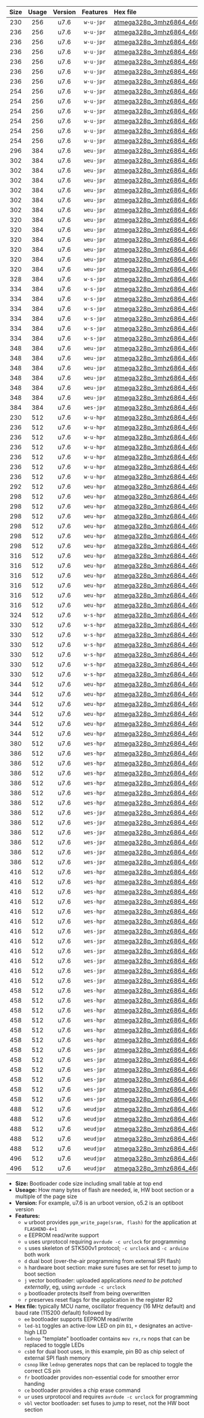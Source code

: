 |Size|Usage|Version|Features|Hex file|
|:-:|:-:|:-:|:-:|:--|
|230|256|u7.6|`w-u-jpr`|[atmega328p_3mhz6864_460800bps_ur_vbl.hex](https://raw.githubusercontent.com/stefanrueger/urboot/main/atmega328p_3mhz6864_460800bps_ur_vbl.hex)|
|236|256|u7.6|`w-u-jpr`|[atmega328p_3mhz6864_460800bps_led+b1_ur_vbl.hex](https://raw.githubusercontent.com/stefanrueger/urboot/main/atmega328p_3mhz6864_460800bps_led+b1_ur_vbl.hex)|
|236|256|u7.6|`w-u-jpr`|[atmega328p_3mhz6864_460800bps_led+b5_ur_vbl.hex](https://raw.githubusercontent.com/stefanrueger/urboot/main/atmega328p_3mhz6864_460800bps_led+b5_ur_vbl.hex)|
|236|256|u7.6|`w-u-jpr`|[atmega328p_3mhz6864_460800bps_led+d5_ur_vbl.hex](https://raw.githubusercontent.com/stefanrueger/urboot/main/atmega328p_3mhz6864_460800bps_led+d5_ur_vbl.hex)|
|236|256|u7.6|`w-u-jpr`|[atmega328p_3mhz6864_460800bps_led-b1_ur_vbl.hex](https://raw.githubusercontent.com/stefanrueger/urboot/main/atmega328p_3mhz6864_460800bps_led-b1_ur_vbl.hex)|
|236|256|u7.6|`w-u-jpr`|[atmega328p_3mhz6864_460800bps_led-d5_ur_vbl.hex](https://raw.githubusercontent.com/stefanrueger/urboot/main/atmega328p_3mhz6864_460800bps_led-d5_ur_vbl.hex)|
|236|256|u7.6|`w-u-jpr`|[atmega328p_3mhz6864_460800bps_lednop_ur_vbl.hex](https://raw.githubusercontent.com/stefanrueger/urboot/main/atmega328p_3mhz6864_460800bps_lednop_ur_vbl.hex)|
|254|256|u7.6|`w-u-jpr`|[atmega328p_3mhz6864_460800bps_led+b1_fr_ur_vbl.hex](https://raw.githubusercontent.com/stefanrueger/urboot/main/atmega328p_3mhz6864_460800bps_led+b1_fr_ur_vbl.hex)|
|254|256|u7.6|`w-u-jpr`|[atmega328p_3mhz6864_460800bps_led+b5_fr_ur_vbl.hex](https://raw.githubusercontent.com/stefanrueger/urboot/main/atmega328p_3mhz6864_460800bps_led+b5_fr_ur_vbl.hex)|
|254|256|u7.6|`w-u-jpr`|[atmega328p_3mhz6864_460800bps_led+d5_fr_ur_vbl.hex](https://raw.githubusercontent.com/stefanrueger/urboot/main/atmega328p_3mhz6864_460800bps_led+d5_fr_ur_vbl.hex)|
|254|256|u7.6|`w-u-jpr`|[atmega328p_3mhz6864_460800bps_led-b1_fr_ur_vbl.hex](https://raw.githubusercontent.com/stefanrueger/urboot/main/atmega328p_3mhz6864_460800bps_led-b1_fr_ur_vbl.hex)|
|254|256|u7.6|`w-u-jpr`|[atmega328p_3mhz6864_460800bps_led-d5_fr_ur_vbl.hex](https://raw.githubusercontent.com/stefanrueger/urboot/main/atmega328p_3mhz6864_460800bps_led-d5_fr_ur_vbl.hex)|
|254|256|u7.6|`w-u-jpr`|[atmega328p_3mhz6864_460800bps_lednop_fr_ur_vbl.hex](https://raw.githubusercontent.com/stefanrueger/urboot/main/atmega328p_3mhz6864_460800bps_lednop_fr_ur_vbl.hex)|
|296|384|u7.6|`weu-jpr`|[atmega328p_3mhz6864_460800bps_ee_ur_vbl.hex](https://raw.githubusercontent.com/stefanrueger/urboot/main/atmega328p_3mhz6864_460800bps_ee_ur_vbl.hex)|
|302|384|u7.6|`weu-jpr`|[atmega328p_3mhz6864_460800bps_ee_led+b1_ur_vbl.hex](https://raw.githubusercontent.com/stefanrueger/urboot/main/atmega328p_3mhz6864_460800bps_ee_led+b1_ur_vbl.hex)|
|302|384|u7.6|`weu-jpr`|[atmega328p_3mhz6864_460800bps_ee_led+b5_ur_vbl.hex](https://raw.githubusercontent.com/stefanrueger/urboot/main/atmega328p_3mhz6864_460800bps_ee_led+b5_ur_vbl.hex)|
|302|384|u7.6|`weu-jpr`|[atmega328p_3mhz6864_460800bps_ee_led+d5_ur_vbl.hex](https://raw.githubusercontent.com/stefanrueger/urboot/main/atmega328p_3mhz6864_460800bps_ee_led+d5_ur_vbl.hex)|
|302|384|u7.6|`weu-jpr`|[atmega328p_3mhz6864_460800bps_ee_led-b1_ur_vbl.hex](https://raw.githubusercontent.com/stefanrueger/urboot/main/atmega328p_3mhz6864_460800bps_ee_led-b1_ur_vbl.hex)|
|302|384|u7.6|`weu-jpr`|[atmega328p_3mhz6864_460800bps_ee_led-d5_ur_vbl.hex](https://raw.githubusercontent.com/stefanrueger/urboot/main/atmega328p_3mhz6864_460800bps_ee_led-d5_ur_vbl.hex)|
|302|384|u7.6|`weu-jpr`|[atmega328p_3mhz6864_460800bps_ee_lednop_ur_vbl.hex](https://raw.githubusercontent.com/stefanrueger/urboot/main/atmega328p_3mhz6864_460800bps_ee_lednop_ur_vbl.hex)|
|320|384|u7.6|`weu-jpr`|[atmega328p_3mhz6864_460800bps_ee_led+b1_fr_ur_vbl.hex](https://raw.githubusercontent.com/stefanrueger/urboot/main/atmega328p_3mhz6864_460800bps_ee_led+b1_fr_ur_vbl.hex)|
|320|384|u7.6|`weu-jpr`|[atmega328p_3mhz6864_460800bps_ee_led+b5_fr_ur_vbl.hex](https://raw.githubusercontent.com/stefanrueger/urboot/main/atmega328p_3mhz6864_460800bps_ee_led+b5_fr_ur_vbl.hex)|
|320|384|u7.6|`weu-jpr`|[atmega328p_3mhz6864_460800bps_ee_led+d5_fr_ur_vbl.hex](https://raw.githubusercontent.com/stefanrueger/urboot/main/atmega328p_3mhz6864_460800bps_ee_led+d5_fr_ur_vbl.hex)|
|320|384|u7.6|`weu-jpr`|[atmega328p_3mhz6864_460800bps_ee_led-b1_fr_ur_vbl.hex](https://raw.githubusercontent.com/stefanrueger/urboot/main/atmega328p_3mhz6864_460800bps_ee_led-b1_fr_ur_vbl.hex)|
|320|384|u7.6|`weu-jpr`|[atmega328p_3mhz6864_460800bps_ee_led-d5_fr_ur_vbl.hex](https://raw.githubusercontent.com/stefanrueger/urboot/main/atmega328p_3mhz6864_460800bps_ee_led-d5_fr_ur_vbl.hex)|
|320|384|u7.6|`weu-jpr`|[atmega328p_3mhz6864_460800bps_ee_lednop_fr_ur_vbl.hex](https://raw.githubusercontent.com/stefanrueger/urboot/main/atmega328p_3mhz6864_460800bps_ee_lednop_fr_ur_vbl.hex)|
|328|384|u7.6|`w-s-jpr`|[atmega328p_3mhz6864_460800bps_vbl.hex](https://raw.githubusercontent.com/stefanrueger/urboot/main/atmega328p_3mhz6864_460800bps_vbl.hex)|
|334|384|u7.6|`w-s-jpr`|[atmega328p_3mhz6864_460800bps_led+b1_vbl.hex](https://raw.githubusercontent.com/stefanrueger/urboot/main/atmega328p_3mhz6864_460800bps_led+b1_vbl.hex)|
|334|384|u7.6|`w-s-jpr`|[atmega328p_3mhz6864_460800bps_led+b5_vbl.hex](https://raw.githubusercontent.com/stefanrueger/urboot/main/atmega328p_3mhz6864_460800bps_led+b5_vbl.hex)|
|334|384|u7.6|`w-s-jpr`|[atmega328p_3mhz6864_460800bps_led+d5_vbl.hex](https://raw.githubusercontent.com/stefanrueger/urboot/main/atmega328p_3mhz6864_460800bps_led+d5_vbl.hex)|
|334|384|u7.6|`w-s-jpr`|[atmega328p_3mhz6864_460800bps_led-b1_vbl.hex](https://raw.githubusercontent.com/stefanrueger/urboot/main/atmega328p_3mhz6864_460800bps_led-b1_vbl.hex)|
|334|384|u7.6|`w-s-jpr`|[atmega328p_3mhz6864_460800bps_led-d5_vbl.hex](https://raw.githubusercontent.com/stefanrueger/urboot/main/atmega328p_3mhz6864_460800bps_led-d5_vbl.hex)|
|334|384|u7.6|`w-s-jpr`|[atmega328p_3mhz6864_460800bps_lednop_vbl.hex](https://raw.githubusercontent.com/stefanrueger/urboot/main/atmega328p_3mhz6864_460800bps_lednop_vbl.hex)|
|348|384|u7.6|`weu-jpr`|[atmega328p_3mhz6864_460800bps_ee_led+b1_fr_ce_ur_vbl.hex](https://raw.githubusercontent.com/stefanrueger/urboot/main/atmega328p_3mhz6864_460800bps_ee_led+b1_fr_ce_ur_vbl.hex)|
|348|384|u7.6|`weu-jpr`|[atmega328p_3mhz6864_460800bps_ee_led+b5_fr_ce_ur_vbl.hex](https://raw.githubusercontent.com/stefanrueger/urboot/main/atmega328p_3mhz6864_460800bps_ee_led+b5_fr_ce_ur_vbl.hex)|
|348|384|u7.6|`weu-jpr`|[atmega328p_3mhz6864_460800bps_ee_led+d5_fr_ce_ur_vbl.hex](https://raw.githubusercontent.com/stefanrueger/urboot/main/atmega328p_3mhz6864_460800bps_ee_led+d5_fr_ce_ur_vbl.hex)|
|348|384|u7.6|`weu-jpr`|[atmega328p_3mhz6864_460800bps_ee_led-b1_fr_ce_ur_vbl.hex](https://raw.githubusercontent.com/stefanrueger/urboot/main/atmega328p_3mhz6864_460800bps_ee_led-b1_fr_ce_ur_vbl.hex)|
|348|384|u7.6|`weu-jpr`|[atmega328p_3mhz6864_460800bps_ee_led-d5_fr_ce_ur_vbl.hex](https://raw.githubusercontent.com/stefanrueger/urboot/main/atmega328p_3mhz6864_460800bps_ee_led-d5_fr_ce_ur_vbl.hex)|
|348|384|u7.6|`weu-jpr`|[atmega328p_3mhz6864_460800bps_ee_lednop_fr_ce_ur_vbl.hex](https://raw.githubusercontent.com/stefanrueger/urboot/main/atmega328p_3mhz6864_460800bps_ee_lednop_fr_ce_ur_vbl.hex)|
|384|384|u7.6|`wes-jpr`|[atmega328p_3mhz6864_460800bps_ee_vbl.hex](https://raw.githubusercontent.com/stefanrueger/urboot/main/atmega328p_3mhz6864_460800bps_ee_vbl.hex)|
|230|512|u7.6|`w-u-hpr`|[atmega328p_3mhz6864_460800bps_ur.hex](https://raw.githubusercontent.com/stefanrueger/urboot/main/atmega328p_3mhz6864_460800bps_ur.hex)|
|236|512|u7.6|`w-u-hpr`|[atmega328p_3mhz6864_460800bps_led+b1_ur.hex](https://raw.githubusercontent.com/stefanrueger/urboot/main/atmega328p_3mhz6864_460800bps_led+b1_ur.hex)|
|236|512|u7.6|`w-u-hpr`|[atmega328p_3mhz6864_460800bps_led+b5_ur.hex](https://raw.githubusercontent.com/stefanrueger/urboot/main/atmega328p_3mhz6864_460800bps_led+b5_ur.hex)|
|236|512|u7.6|`w-u-hpr`|[atmega328p_3mhz6864_460800bps_led+d5_ur.hex](https://raw.githubusercontent.com/stefanrueger/urboot/main/atmega328p_3mhz6864_460800bps_led+d5_ur.hex)|
|236|512|u7.6|`w-u-hpr`|[atmega328p_3mhz6864_460800bps_led-b1_ur.hex](https://raw.githubusercontent.com/stefanrueger/urboot/main/atmega328p_3mhz6864_460800bps_led-b1_ur.hex)|
|236|512|u7.6|`w-u-hpr`|[atmega328p_3mhz6864_460800bps_led-d5_ur.hex](https://raw.githubusercontent.com/stefanrueger/urboot/main/atmega328p_3mhz6864_460800bps_led-d5_ur.hex)|
|236|512|u7.6|`w-u-hpr`|[atmega328p_3mhz6864_460800bps_lednop_ur.hex](https://raw.githubusercontent.com/stefanrueger/urboot/main/atmega328p_3mhz6864_460800bps_lednop_ur.hex)|
|292|512|u7.6|`weu-hpr`|[atmega328p_3mhz6864_460800bps_ee_ur.hex](https://raw.githubusercontent.com/stefanrueger/urboot/main/atmega328p_3mhz6864_460800bps_ee_ur.hex)|
|298|512|u7.6|`weu-hpr`|[atmega328p_3mhz6864_460800bps_ee_led+b1_ur.hex](https://raw.githubusercontent.com/stefanrueger/urboot/main/atmega328p_3mhz6864_460800bps_ee_led+b1_ur.hex)|
|298|512|u7.6|`weu-hpr`|[atmega328p_3mhz6864_460800bps_ee_led+b5_ur.hex](https://raw.githubusercontent.com/stefanrueger/urboot/main/atmega328p_3mhz6864_460800bps_ee_led+b5_ur.hex)|
|298|512|u7.6|`weu-hpr`|[atmega328p_3mhz6864_460800bps_ee_led+d5_ur.hex](https://raw.githubusercontent.com/stefanrueger/urboot/main/atmega328p_3mhz6864_460800bps_ee_led+d5_ur.hex)|
|298|512|u7.6|`weu-hpr`|[atmega328p_3mhz6864_460800bps_ee_led-b1_ur.hex](https://raw.githubusercontent.com/stefanrueger/urboot/main/atmega328p_3mhz6864_460800bps_ee_led-b1_ur.hex)|
|298|512|u7.6|`weu-hpr`|[atmega328p_3mhz6864_460800bps_ee_led-d5_ur.hex](https://raw.githubusercontent.com/stefanrueger/urboot/main/atmega328p_3mhz6864_460800bps_ee_led-d5_ur.hex)|
|298|512|u7.6|`weu-hpr`|[atmega328p_3mhz6864_460800bps_ee_lednop_ur.hex](https://raw.githubusercontent.com/stefanrueger/urboot/main/atmega328p_3mhz6864_460800bps_ee_lednop_ur.hex)|
|316|512|u7.6|`weu-hpr`|[atmega328p_3mhz6864_460800bps_ee_led+b1_fr_ur.hex](https://raw.githubusercontent.com/stefanrueger/urboot/main/atmega328p_3mhz6864_460800bps_ee_led+b1_fr_ur.hex)|
|316|512|u7.6|`weu-hpr`|[atmega328p_3mhz6864_460800bps_ee_led+b5_fr_ur.hex](https://raw.githubusercontent.com/stefanrueger/urboot/main/atmega328p_3mhz6864_460800bps_ee_led+b5_fr_ur.hex)|
|316|512|u7.6|`weu-hpr`|[atmega328p_3mhz6864_460800bps_ee_led+d5_fr_ur.hex](https://raw.githubusercontent.com/stefanrueger/urboot/main/atmega328p_3mhz6864_460800bps_ee_led+d5_fr_ur.hex)|
|316|512|u7.6|`weu-hpr`|[atmega328p_3mhz6864_460800bps_ee_led-b1_fr_ur.hex](https://raw.githubusercontent.com/stefanrueger/urboot/main/atmega328p_3mhz6864_460800bps_ee_led-b1_fr_ur.hex)|
|316|512|u7.6|`weu-hpr`|[atmega328p_3mhz6864_460800bps_ee_led-d5_fr_ur.hex](https://raw.githubusercontent.com/stefanrueger/urboot/main/atmega328p_3mhz6864_460800bps_ee_led-d5_fr_ur.hex)|
|316|512|u7.6|`weu-hpr`|[atmega328p_3mhz6864_460800bps_ee_lednop_fr_ur.hex](https://raw.githubusercontent.com/stefanrueger/urboot/main/atmega328p_3mhz6864_460800bps_ee_lednop_fr_ur.hex)|
|324|512|u7.6|`w-s-hpr`|[atmega328p_3mhz6864_460800bps.hex](https://raw.githubusercontent.com/stefanrueger/urboot/main/atmega328p_3mhz6864_460800bps.hex)|
|330|512|u7.6|`w-s-hpr`|[atmega328p_3mhz6864_460800bps_led+b1.hex](https://raw.githubusercontent.com/stefanrueger/urboot/main/atmega328p_3mhz6864_460800bps_led+b1.hex)|
|330|512|u7.6|`w-s-hpr`|[atmega328p_3mhz6864_460800bps_led+b5.hex](https://raw.githubusercontent.com/stefanrueger/urboot/main/atmega328p_3mhz6864_460800bps_led+b5.hex)|
|330|512|u7.6|`w-s-hpr`|[atmega328p_3mhz6864_460800bps_led+d5.hex](https://raw.githubusercontent.com/stefanrueger/urboot/main/atmega328p_3mhz6864_460800bps_led+d5.hex)|
|330|512|u7.6|`w-s-hpr`|[atmega328p_3mhz6864_460800bps_led-b1.hex](https://raw.githubusercontent.com/stefanrueger/urboot/main/atmega328p_3mhz6864_460800bps_led-b1.hex)|
|330|512|u7.6|`w-s-hpr`|[atmega328p_3mhz6864_460800bps_led-d5.hex](https://raw.githubusercontent.com/stefanrueger/urboot/main/atmega328p_3mhz6864_460800bps_led-d5.hex)|
|330|512|u7.6|`w-s-hpr`|[atmega328p_3mhz6864_460800bps_lednop.hex](https://raw.githubusercontent.com/stefanrueger/urboot/main/atmega328p_3mhz6864_460800bps_lednop.hex)|
|344|512|u7.6|`weu-hpr`|[atmega328p_3mhz6864_460800bps_ee_led+b1_fr_ce_ur.hex](https://raw.githubusercontent.com/stefanrueger/urboot/main/atmega328p_3mhz6864_460800bps_ee_led+b1_fr_ce_ur.hex)|
|344|512|u7.6|`weu-hpr`|[atmega328p_3mhz6864_460800bps_ee_led+b5_fr_ce_ur.hex](https://raw.githubusercontent.com/stefanrueger/urboot/main/atmega328p_3mhz6864_460800bps_ee_led+b5_fr_ce_ur.hex)|
|344|512|u7.6|`weu-hpr`|[atmega328p_3mhz6864_460800bps_ee_led+d5_fr_ce_ur.hex](https://raw.githubusercontent.com/stefanrueger/urboot/main/atmega328p_3mhz6864_460800bps_ee_led+d5_fr_ce_ur.hex)|
|344|512|u7.6|`weu-hpr`|[atmega328p_3mhz6864_460800bps_ee_led-b1_fr_ce_ur.hex](https://raw.githubusercontent.com/stefanrueger/urboot/main/atmega328p_3mhz6864_460800bps_ee_led-b1_fr_ce_ur.hex)|
|344|512|u7.6|`weu-hpr`|[atmega328p_3mhz6864_460800bps_ee_led-d5_fr_ce_ur.hex](https://raw.githubusercontent.com/stefanrueger/urboot/main/atmega328p_3mhz6864_460800bps_ee_led-d5_fr_ce_ur.hex)|
|344|512|u7.6|`weu-hpr`|[atmega328p_3mhz6864_460800bps_ee_lednop_fr_ce_ur.hex](https://raw.githubusercontent.com/stefanrueger/urboot/main/atmega328p_3mhz6864_460800bps_ee_lednop_fr_ce_ur.hex)|
|380|512|u7.6|`wes-hpr`|[atmega328p_3mhz6864_460800bps_ee.hex](https://raw.githubusercontent.com/stefanrueger/urboot/main/atmega328p_3mhz6864_460800bps_ee.hex)|
|386|512|u7.6|`wes-hpr`|[atmega328p_3mhz6864_460800bps_ee_led+b1.hex](https://raw.githubusercontent.com/stefanrueger/urboot/main/atmega328p_3mhz6864_460800bps_ee_led+b1.hex)|
|386|512|u7.6|`wes-hpr`|[atmega328p_3mhz6864_460800bps_ee_led+b5.hex](https://raw.githubusercontent.com/stefanrueger/urboot/main/atmega328p_3mhz6864_460800bps_ee_led+b5.hex)|
|386|512|u7.6|`wes-hpr`|[atmega328p_3mhz6864_460800bps_ee_led+d5.hex](https://raw.githubusercontent.com/stefanrueger/urboot/main/atmega328p_3mhz6864_460800bps_ee_led+d5.hex)|
|386|512|u7.6|`wes-hpr`|[atmega328p_3mhz6864_460800bps_ee_led-b1.hex](https://raw.githubusercontent.com/stefanrueger/urboot/main/atmega328p_3mhz6864_460800bps_ee_led-b1.hex)|
|386|512|u7.6|`wes-hpr`|[atmega328p_3mhz6864_460800bps_ee_led-d5.hex](https://raw.githubusercontent.com/stefanrueger/urboot/main/atmega328p_3mhz6864_460800bps_ee_led-d5.hex)|
|386|512|u7.6|`wes-hpr`|[atmega328p_3mhz6864_460800bps_ee_lednop.hex](https://raw.githubusercontent.com/stefanrueger/urboot/main/atmega328p_3mhz6864_460800bps_ee_lednop.hex)|
|386|512|u7.6|`wes-jpr`|[atmega328p_3mhz6864_460800bps_ee_led+b1_vbl.hex](https://raw.githubusercontent.com/stefanrueger/urboot/main/atmega328p_3mhz6864_460800bps_ee_led+b1_vbl.hex)|
|386|512|u7.6|`wes-jpr`|[atmega328p_3mhz6864_460800bps_ee_led+b5_vbl.hex](https://raw.githubusercontent.com/stefanrueger/urboot/main/atmega328p_3mhz6864_460800bps_ee_led+b5_vbl.hex)|
|386|512|u7.6|`wes-jpr`|[atmega328p_3mhz6864_460800bps_ee_led+d5_vbl.hex](https://raw.githubusercontent.com/stefanrueger/urboot/main/atmega328p_3mhz6864_460800bps_ee_led+d5_vbl.hex)|
|386|512|u7.6|`wes-jpr`|[atmega328p_3mhz6864_460800bps_ee_led-b1_vbl.hex](https://raw.githubusercontent.com/stefanrueger/urboot/main/atmega328p_3mhz6864_460800bps_ee_led-b1_vbl.hex)|
|386|512|u7.6|`wes-jpr`|[atmega328p_3mhz6864_460800bps_ee_led-d5_vbl.hex](https://raw.githubusercontent.com/stefanrueger/urboot/main/atmega328p_3mhz6864_460800bps_ee_led-d5_vbl.hex)|
|386|512|u7.6|`wes-jpr`|[atmega328p_3mhz6864_460800bps_ee_lednop_vbl.hex](https://raw.githubusercontent.com/stefanrueger/urboot/main/atmega328p_3mhz6864_460800bps_ee_lednop_vbl.hex)|
|416|512|u7.6|`wes-hpr`|[atmega328p_3mhz6864_460800bps_ee_led+b1_fr.hex](https://raw.githubusercontent.com/stefanrueger/urboot/main/atmega328p_3mhz6864_460800bps_ee_led+b1_fr.hex)|
|416|512|u7.6|`wes-hpr`|[atmega328p_3mhz6864_460800bps_ee_led+b5_fr.hex](https://raw.githubusercontent.com/stefanrueger/urboot/main/atmega328p_3mhz6864_460800bps_ee_led+b5_fr.hex)|
|416|512|u7.6|`wes-hpr`|[atmega328p_3mhz6864_460800bps_ee_led+d5_fr.hex](https://raw.githubusercontent.com/stefanrueger/urboot/main/atmega328p_3mhz6864_460800bps_ee_led+d5_fr.hex)|
|416|512|u7.6|`wes-hpr`|[atmega328p_3mhz6864_460800bps_ee_led-b1_fr.hex](https://raw.githubusercontent.com/stefanrueger/urboot/main/atmega328p_3mhz6864_460800bps_ee_led-b1_fr.hex)|
|416|512|u7.6|`wes-hpr`|[atmega328p_3mhz6864_460800bps_ee_led-d5_fr.hex](https://raw.githubusercontent.com/stefanrueger/urboot/main/atmega328p_3mhz6864_460800bps_ee_led-d5_fr.hex)|
|416|512|u7.6|`wes-hpr`|[atmega328p_3mhz6864_460800bps_ee_lednop_fr.hex](https://raw.githubusercontent.com/stefanrueger/urboot/main/atmega328p_3mhz6864_460800bps_ee_lednop_fr.hex)|
|416|512|u7.6|`wes-jpr`|[atmega328p_3mhz6864_460800bps_ee_led+b1_fr_vbl.hex](https://raw.githubusercontent.com/stefanrueger/urboot/main/atmega328p_3mhz6864_460800bps_ee_led+b1_fr_vbl.hex)|
|416|512|u7.6|`wes-jpr`|[atmega328p_3mhz6864_460800bps_ee_led+b5_fr_vbl.hex](https://raw.githubusercontent.com/stefanrueger/urboot/main/atmega328p_3mhz6864_460800bps_ee_led+b5_fr_vbl.hex)|
|416|512|u7.6|`wes-jpr`|[atmega328p_3mhz6864_460800bps_ee_led+d5_fr_vbl.hex](https://raw.githubusercontent.com/stefanrueger/urboot/main/atmega328p_3mhz6864_460800bps_ee_led+d5_fr_vbl.hex)|
|416|512|u7.6|`wes-jpr`|[atmega328p_3mhz6864_460800bps_ee_led-b1_fr_vbl.hex](https://raw.githubusercontent.com/stefanrueger/urboot/main/atmega328p_3mhz6864_460800bps_ee_led-b1_fr_vbl.hex)|
|416|512|u7.6|`wes-jpr`|[atmega328p_3mhz6864_460800bps_ee_led-d5_fr_vbl.hex](https://raw.githubusercontent.com/stefanrueger/urboot/main/atmega328p_3mhz6864_460800bps_ee_led-d5_fr_vbl.hex)|
|416|512|u7.6|`wes-jpr`|[atmega328p_3mhz6864_460800bps_ee_lednop_fr_vbl.hex](https://raw.githubusercontent.com/stefanrueger/urboot/main/atmega328p_3mhz6864_460800bps_ee_lednop_fr_vbl.hex)|
|458|512|u7.6|`wes-hpr`|[atmega328p_3mhz6864_460800bps_ee_led+b1_fr_ce.hex](https://raw.githubusercontent.com/stefanrueger/urboot/main/atmega328p_3mhz6864_460800bps_ee_led+b1_fr_ce.hex)|
|458|512|u7.6|`wes-hpr`|[atmega328p_3mhz6864_460800bps_ee_led+b5_fr_ce.hex](https://raw.githubusercontent.com/stefanrueger/urboot/main/atmega328p_3mhz6864_460800bps_ee_led+b5_fr_ce.hex)|
|458|512|u7.6|`wes-hpr`|[atmega328p_3mhz6864_460800bps_ee_led+d5_fr_ce.hex](https://raw.githubusercontent.com/stefanrueger/urboot/main/atmega328p_3mhz6864_460800bps_ee_led+d5_fr_ce.hex)|
|458|512|u7.6|`wes-hpr`|[atmega328p_3mhz6864_460800bps_ee_led-b1_fr_ce.hex](https://raw.githubusercontent.com/stefanrueger/urboot/main/atmega328p_3mhz6864_460800bps_ee_led-b1_fr_ce.hex)|
|458|512|u7.6|`wes-hpr`|[atmega328p_3mhz6864_460800bps_ee_led-d5_fr_ce.hex](https://raw.githubusercontent.com/stefanrueger/urboot/main/atmega328p_3mhz6864_460800bps_ee_led-d5_fr_ce.hex)|
|458|512|u7.6|`wes-hpr`|[atmega328p_3mhz6864_460800bps_ee_lednop_fr_ce.hex](https://raw.githubusercontent.com/stefanrueger/urboot/main/atmega328p_3mhz6864_460800bps_ee_lednop_fr_ce.hex)|
|458|512|u7.6|`wes-jpr`|[atmega328p_3mhz6864_460800bps_ee_led+b1_fr_ce_vbl.hex](https://raw.githubusercontent.com/stefanrueger/urboot/main/atmega328p_3mhz6864_460800bps_ee_led+b1_fr_ce_vbl.hex)|
|458|512|u7.6|`wes-jpr`|[atmega328p_3mhz6864_460800bps_ee_led+b5_fr_ce_vbl.hex](https://raw.githubusercontent.com/stefanrueger/urboot/main/atmega328p_3mhz6864_460800bps_ee_led+b5_fr_ce_vbl.hex)|
|458|512|u7.6|`wes-jpr`|[atmega328p_3mhz6864_460800bps_ee_led+d5_fr_ce_vbl.hex](https://raw.githubusercontent.com/stefanrueger/urboot/main/atmega328p_3mhz6864_460800bps_ee_led+d5_fr_ce_vbl.hex)|
|458|512|u7.6|`wes-jpr`|[atmega328p_3mhz6864_460800bps_ee_led-b1_fr_ce_vbl.hex](https://raw.githubusercontent.com/stefanrueger/urboot/main/atmega328p_3mhz6864_460800bps_ee_led-b1_fr_ce_vbl.hex)|
|458|512|u7.6|`wes-jpr`|[atmega328p_3mhz6864_460800bps_ee_led-d5_fr_ce_vbl.hex](https://raw.githubusercontent.com/stefanrueger/urboot/main/atmega328p_3mhz6864_460800bps_ee_led-d5_fr_ce_vbl.hex)|
|458|512|u7.6|`wes-jpr`|[atmega328p_3mhz6864_460800bps_ee_lednop_fr_ce_vbl.hex](https://raw.githubusercontent.com/stefanrueger/urboot/main/atmega328p_3mhz6864_460800bps_ee_lednop_fr_ce_vbl.hex)|
|488|512|u7.6|`weudjpr`|[atmega328p_3mhz6864_460800bps_ee_led+b1_csb0_fr_ce_ur_vbl.hex](https://raw.githubusercontent.com/stefanrueger/urboot/main/atmega328p_3mhz6864_460800bps_ee_led+b1_csb0_fr_ce_ur_vbl.hex)|
|488|512|u7.6|`weudjpr`|[atmega328p_3mhz6864_460800bps_ee_led+b5_csb0_fr_ce_ur_vbl.hex](https://raw.githubusercontent.com/stefanrueger/urboot/main/atmega328p_3mhz6864_460800bps_ee_led+b5_csb0_fr_ce_ur_vbl.hex)|
|488|512|u7.6|`weudjpr`|[atmega328p_3mhz6864_460800bps_ee_led+d5_csb0_fr_ce_ur_vbl.hex](https://raw.githubusercontent.com/stefanrueger/urboot/main/atmega328p_3mhz6864_460800bps_ee_led+d5_csb0_fr_ce_ur_vbl.hex)|
|488|512|u7.6|`weudjpr`|[atmega328p_3mhz6864_460800bps_ee_led-b1_csb0_fr_ce_ur_vbl.hex](https://raw.githubusercontent.com/stefanrueger/urboot/main/atmega328p_3mhz6864_460800bps_ee_led-b1_csb0_fr_ce_ur_vbl.hex)|
|488|512|u7.6|`weudjpr`|[atmega328p_3mhz6864_460800bps_ee_led-d5_csb0_fr_ce_ur_vbl.hex](https://raw.githubusercontent.com/stefanrueger/urboot/main/atmega328p_3mhz6864_460800bps_ee_led-d5_csb0_fr_ce_ur_vbl.hex)|
|496|512|u7.6|`weudjpr`|[atmega328p_3mhz6864_460800bps_ee_led+b1_csd5_fr_ce_ur_vbl.hex](https://raw.githubusercontent.com/stefanrueger/urboot/main/atmega328p_3mhz6864_460800bps_ee_led+b1_csd5_fr_ce_ur_vbl.hex)|
|496|512|u7.6|`weudjpr`|[atmega328p_3mhz6864_460800bps_ee_lednop_csnop_fr_ce_ur_vbl.hex](https://raw.githubusercontent.com/stefanrueger/urboot/main/atmega328p_3mhz6864_460800bps_ee_lednop_csnop_fr_ce_ur_vbl.hex)|

- **Size:** Bootloader code size including small table at top end
- **Useage:** How many bytes of flash are needed, ie, HW boot section or a multiple of the page size
- **Version:** For example, u7.6 is an urboot version, o5.2 is an optiboot version
- **Features:**
  + `w` urboot provides `pgm_write_page(sram, flash)` for the application at `FLASHEND-4+1`
  + `e` EEPROM read/write support
  + `u` uses urprotocol requiring `avrdude -c urclock` for programming
  + `s` uses skeleton of STK500v1 protocol; `-c urclock` and `-c arduino` both work
  + `d` dual boot (over-the-air programming from external SPI flash)
  + `h` hardware boot section: make sure fuses are set for reset to jump to boot section
  + `j` vector bootloader: uploaded applications *need to be patched externally*, eg, using `avrdude -c urclock`
  + `p` bootloader protects itself from being overwritten
  + `r` preserves reset flags for the application in the register R2
- **Hex file:** typically MCU name, oscillator frequency (16 MHz default) and baud rate (115200 default) followed by
  + `ee` bootloader supports EEPROM read/write
  + `led-b1` toggles an active-low LED on pin `B1`, `+` designates an active-high LED
  + `lednop` "template" bootloader contains `mov rx,rx` nops that can be replaced to toggle LEDs
  + `csb0` for dual boot uses, in this example, pin B0 as chip select of external SPI flash memory
  + `csnop` like `lednop` generates nops that can be replaced to toggle the correct CS pin
  + `fr` bootloader provides non-essential code for smoother error handing
  + `ce` bootloader provides a chip erase command
  + `ur` uses urprotocol and requires `avrdude -c urclock` for programming
  + `vbl` vector bootloader: set fuses to jump to reset, not the HW boot section

